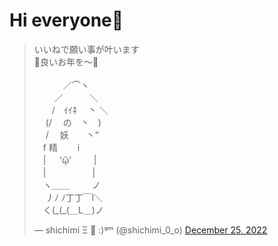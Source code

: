 # Hi everyone👋
<blockquote class="twitter-tweet"><p lang="ja" dir="ltr">いいねで願い事が叶います<br>🎍良いお年を〜🎍<br><br>　　　 ／⌒ヽ<br>　　 ／　　　＼<br>　　/　ｲｲﾈ　 丶 ＼<br>　 (/　 の　丶　)<br>　 /　 妖　　丶”<br>　f 精　　 i<br>　| 　 ‘ᾥ’ 　　 |<br>　|　　 　　　|<br>　ヽ＿＿ 　 　ノ<br>　 丿ﾉ ﾉ丁丁￣l＼<br>　く(_(_(＿L＿)ノ</p>&mdash; shichimi Ξ  :)ᵍᵐ (@shichimi_0_o) <a href="https://twitter.com/shichimi_0_o/status/1607003233830174727?ref_src=twsrc%5Etfw">December 25, 2022</a></blockquote> <script async src="https://platform.twitter.com/widgets.js" charset="utf-8"></script>
